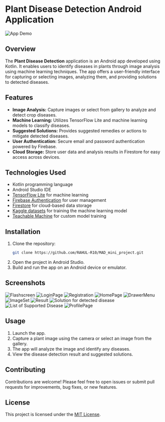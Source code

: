 
# Plant Disease Detection Android Application

![App Demo](demo/demo.gif)

## Overview

The **Plant Disease Detection** application is an Android app developed using Kotlin. It enables users to identify diseases in plants through image analysis using machine learning techniques. The app offers a user-friendly interface for capturing or selecting images, analyzing them, and providing solutions to detected diseases.

## Features

- **Image Analysis:** Capture images or select from gallery to analyze and detect crop diseases.
- **Machine Learning:** Utilizes TensorFlow Lite and machine learning models to classify diseases.
- **Suggested Solutions:** Provides suggested remedies or actions to mitigate detected diseases.
- **User Authentication:** Secure email and password authentication powered by Firebase.
- **Cloud Storage:** Store user data and analysis results in Firestore for easy access across devices.

## Technologies Used

- Kotlin programming language
- Android Studio IDE
- [TensorFlow Lite](https://www.tensorflow.org/lite) for machine learning 
- [Firebase Authentication](https://firebase.google.com/) for user management
- [Firestore](https://firebase.google.com/) for cloud-based data storage
- [Kaggle datasets](https://www.kaggle.com/datasets/vipoooool/new-plant-diseases-dataset) for training the machine learning model
- [Teachable Machine](https://teachablemachine.withgoogle.com/) for custom model training

## Installation

1. Clone the repository:
   ```bash
   git clone https://github.com/RAHUL-R10/MAD_mini_project.git
   ```
2. Open the project in Android Studio.
3. Build and run the app on an Android device or emulator.

## Screenshots

![Flashscreen](screenshots/screenshot1.jpg)
![LoginPage](screenshots/screenshot2.jpg)
![Registration](screenshots/screenshot3.jpg)
![HomePage](screenshots/screenshot4.jpg)
![DrawerMenu](screenshots/screenshot5.jpg)
![ImageSet](screenshots/screenshot6.jpg)
![Result](screenshots/screenshot7.jpg)
![Solution for detected disease](screenshots/screenshot8.jpg)
![List of Supported Disease](screenshots/screenshot9.jpg)
![ProfilePage](screenshots/screenshot10.jpg)




## Usage

1. Launch the app.
2. Capture a plant image using the camera or select an image from the gallery.
3. The app will analyze the image and identify any diseases.
4. View the disease detection result and suggested solutions.

## Contributing

Contributions are welcome! Please feel free to open issues or submit pull requests for improvements, bug fixes, or new features.

## License

This project is licensed under the [MIT License](LICENSE).




 
